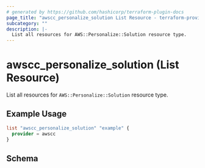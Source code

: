 ```yaml
---
# generated by https://github.com/hashicorp/terraform-plugin-docs
page_title: "awscc_personalize_solution List Resource - terraform-provider-awscc"
subcategory: ""
description: |-
  List all resources for AWS::Personalize::Solution resource type.
---
```


# awscc_personalize_solution (List Resource)

List all resources for `AWS::Personalize::Solution` resource type.

## Example Usage

```terraform
list "awscc_personalize_solution" "example" {
  provider = awscc
}
```

<!-- schema generated by tfplugindocs -->
## Schema
